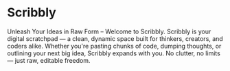 # Scribbly
Unleash Your Ideas in Raw Form – Welcome to Scribbly. Scribbly is your digital scratchpad — a clean, dynamic space built for thinkers, creators, and coders alike. Whether you're pasting chunks of code, dumping thoughts, or outlining your next big idea, Scribbly expands with you. No clutter, no limits — just raw, editable freedom. 
